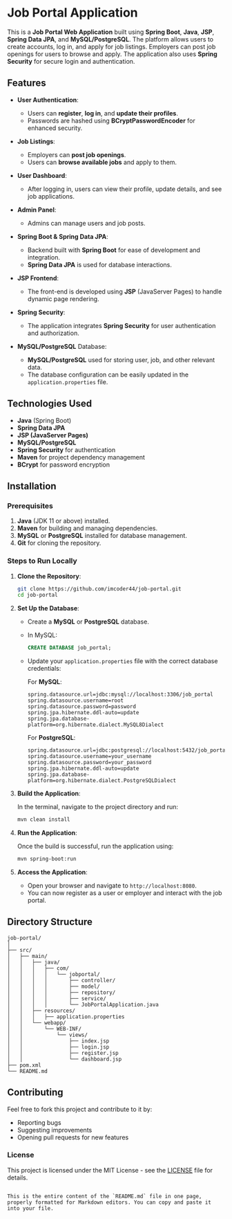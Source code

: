 # Job Portal Application

This is a **Job Portal Web Application** built using **Spring Boot**, **Java**, **JSP**, **Spring Data JPA**, and **MySQL/PostgreSQL**. The platform allows users to create accounts, log in, and apply for job listings. Employers can post job openings for users to browse and apply. The application also uses **Spring Security** for secure login and authentication.

## Features

- **User Authentication**:
  - Users can **register**, **log in**, and **update their profiles**.
  - Passwords are hashed using **BCryptPasswordEncoder** for enhanced security.
  
- **Job Listings**:
  - Employers can **post job openings**.
  - Users can **browse available jobs** and apply to them.
  
- **User Dashboard**:
  - After logging in, users can view their profile, update details, and see job applications.
  
- **Admin Panel**:
  - Admins can manage users and job posts.

- **Spring Boot & Spring Data JPA**:
  - Backend built with **Spring Boot** for ease of development and integration.
  - **Spring Data JPA** is used for database interactions.
  
- **JSP Frontend**:
  - The front-end is developed using **JSP** (JavaServer Pages) to handle dynamic page rendering.

- **Spring Security**:
  - The application integrates **Spring Security** for user authentication and authorization.
  
- **MySQL/PostgreSQL** Database:
  - **MySQL/PostgreSQL** used for storing user, job, and other relevant data.
  - The database configuration can be easily updated in the `application.properties` file.

## Technologies Used

- **Java** (Spring Boot)
- **Spring Data JPA**
- **JSP (JavaServer Pages)**
- **MySQL/PostgreSQL**
- **Spring Security** for authentication
- **Maven** for project dependency management
- **BCrypt** for password encryption

## Installation

### Prerequisites

1. **Java** (JDK 11 or above) installed.
2. **Maven** for building and managing dependencies.
3. **MySQL** or **PostgreSQL** installed for database management.
4. **Git** for cloning the repository.

### Steps to Run Locally

1. **Clone the Repository**:

   ```bash
   git clone https://github.com/imcoder44/job-portal.git
   cd job-portal
   ```

2. **Set Up the Database**:
   - Create a **MySQL** or **PostgreSQL** database.
   - In MySQL:
   
     ```sql
     CREATE DATABASE job_portal;
     ```

   - Update your `application.properties` file with the correct database credentials:
     
     For **MySQL**:
     
     ```properties
     spring.datasource.url=jdbc:mysql://localhost:3306/job_portal
     spring.datasource.username=root
     spring.datasource.password=password
     spring.jpa.hibernate.ddl-auto=update
     spring.jpa.database-platform=org.hibernate.dialect.MySQL8Dialect
     ```

     For **PostgreSQL**:
     
     ```properties
     spring.datasource.url=jdbc:postgresql://localhost:5432/job_portal
     spring.datasource.username=your_username
     spring.datasource.password=your_password
     spring.jpa.hibernate.ddl-auto=update
     spring.jpa.database-platform=org.hibernate.dialect.PostgreSQLDialect
     ```

3. **Build the Application**:

   In the terminal, navigate to the project directory and run:

   ```bash
   mvn clean install
   ```

4. **Run the Application**:

   Once the build is successful, run the application using:

   ```bash
   mvn spring-boot:run
   ```

5. **Access the Application**:
   - Open your browser and navigate to `http://localhost:8080`.
   - You can now register as a user or employer and interact with the job portal.

## Directory Structure

```
job-portal/
│
├── src/
│   ├── main/
│   │   ├── java/
│   │   │   ├── com/
│   │   │   │   └── jobportal/
│   │   │   │       ├── controller/
│   │   │   │       ├── model/
│   │   │   │       ├── repository/
│   │   │   │       ├── service/
│   │   │   │       └── JobPortalApplication.java
│   │   ├── resources/
│   │   │   ├── application.properties
│   │   └── webapp/
│   │       └── WEB-INF/
│   │           └── views/
│   │               ├── index.jsp
│   │               ├── login.jsp
│   │               ├── register.jsp
│   │               └── dashboard.jsp
├── pom.xml
└── README.md
```

## Contributing

Feel free to fork this project and contribute to it by:

- Reporting bugs
- Suggesting improvements
- Opening pull requests for new features

### License

This project is licensed under the MIT License - see the [LICENSE](LICENSE) file for details.
```

This is the entire content of the `README.md` file in one page, properly formatted for Markdown editors. You can copy and paste it into your file.
